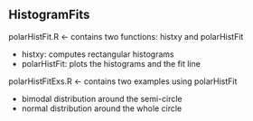 HistogramFits
-------------

polarHistFit.R <- contains two functions: histxy and polarHistFit
- histxy: computes rectangular histograms
- polarHistFit: plots the histograms and the fit line

polarHistFitExs.R <- contains two examples using polarHistFit
- bimodal distribution around the semi-circle
- normal distribution around the whole circle

